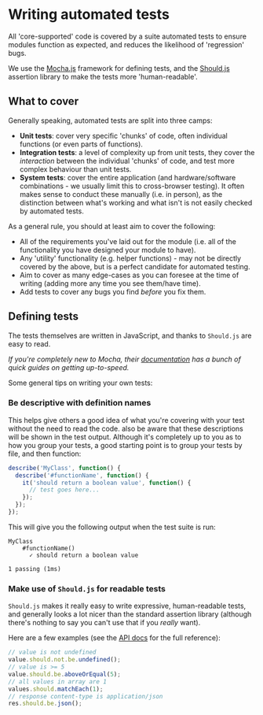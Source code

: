 # Writing automated tests
All 'core-supported' code is covered by a suite automated tests to ensure modules function as expected, and reduces the likelihood of 'regression' bugs.

We use the [Mocha.js](https://mochajs.org) framework for  defining tests, and the [Should.js](http://shouldjs.github.io/) assertion library to make the tests more 'human-readable'.

## What to cover
Generally speaking, automated tests are split into three camps:
- **Unit tests**: cover very specific 'chunks' of code, often individual functions (or even parts of functions).
- **Integration tests**: a level of complexity up from unit tests, they cover the _interaction_ between the individual 'chunks' of code, and test more complex behaviour than unit tests.
- **System tests**: cover the entire application (and hardware/software combinations - we usually limit this to cross-browser testing). It often makes sense to conduct these manually (i.e. in person), as the distinction between what's working and what isn't is not easily checked by automated tests.

As a general rule, you should at least aim to cover the following:
- All of the requirements you've laid out for the module (i.e. all of the functionality you have designed your module to have).
- Any 'utility' functionality (e.g. helper functions) - may not be directly covered by the above, but is a perfect candidate for automated testing.
- Aim to cover as many edge-cases as you can foresee at the time of writing (adding more any time you see them/have time).
- Add tests to cover any bugs you find _before_ you fix them.

## Defining tests
The tests themselves are written in JavaScript, and thanks to `Should.js` are easy to read.

_If you're completely new to Mocha, their [documentation](https://mochajs.org/#table-of-contents) has a bunch of quick guides on getting up-to-speed._

Some general tips on writing your own tests:

### Be descriptive with definition names
This helps give others a good idea of what you're covering with your test without the need to read the code. also be aware that these descriptions will be shown in the test output.
Although it's completely up to you as to how you group your tests, a good starting point is to group your tests by file, and then function:
```javascript
describe('MyClass', function() {
  describe('#functionName', function() {
    it('should return a boolean value', function() {
      // test goes here...
    });
  });
});
```

This will give you the following output when the test suite is run:
```
MyClass
    #functionName()
      ✓ should return a boolean value

1 passing (1ms)
```

### Make use of `Should.js` for readable tests
`Should.js` makes it really easy to write expressive, human-readable tests, and generally looks a lot nicer than the standard assertion library (although there's nothing to say you can't use that if you _really_ want).

Here are a few examples (see the [API docs](http://shouldjs.github.io) for the full reference):

```javascript
// value is not undefined
value.should.not.be.undefined();
// value is >= 5
value.should.be.aboveOrEqual(5);
// all values in array are 1
values.should.matchEach(1);
// response content-type is application/json
res.should.be.json();
```
